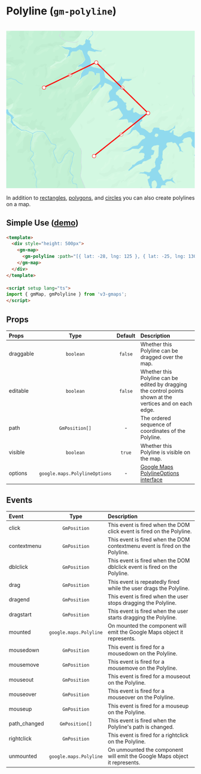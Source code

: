# Polyline (`gm-polyline`)

<br />

<div class="v3-gmaps-screenshot">
  <img src="../img/polyline.png">
  <p>In addition to <a href="./rectangle">rectangles</a>, <a href="./polygon">polygons</a>, and <a href="./circle">circles</a> you can also create polylines on a map.</p>
</div>

## Simple Use ([demo](https://vue-bujcvu.stackblitz.io/polylines))

```html
<template>
  <div style="height: 500px">
    <gm-map>
      <gm-polyline :path="[{ lat: -28, lng: 125 }, { lat: -25, lng: 130 }, { lat: -32, lng: 120 }]" />
    </gm-map>
  </div>
</template>

<script setup lang="ts">
import { gmMap, gmPolyline } from 'v3-gmaps';
</script>
```

## Props

| Props     |             Type              | Default | Description                                                                                                                            |
| :-------- | :---------------------------: | :-----: | :------------------------------------------------------------------------------------------------------------------------------------- |
| draggable |           `boolean`           | `false` | Whether this Polyline can be dragged over the map.                                                                                     |
| editable  |           `boolean`           | `false` | Whether this Polyline can be edited by dragging the control points shown at the vertices and on each edge.                             |
| path      |        `GmPosition[]`         |    -    | The ordered sequence of coordinates of the Polyline.                                                                                   |
| visible   |           `boolean`           | `true`  | Whether this Polyline is visible on the map.                                                                                           |
| options   | `google.maps.PolylineOptions` |    -    | [Google Maps PolylineOptions interface](https://developers.google.com/maps/documentation/javascript/reference/polygon#PolylineOptions) |

## Events

| Event        |          Type          | Description                                                                  |
| :----------- | :--------------------: | :--------------------------------------------------------------------------- |
| click        |      `GmPosition`      | This event is fired when the DOM click event is fired on the Polyline.       |
| contextmenu  |      `GmPosition`      | This event is fired when the DOM contextmenu event is fired on the Polyline. |
| dblclick     |      `GmPosition`      | This event is fired when the DOM dblclick event is fired on the Polyline.    |
| drag         |      `GmPosition`      | This event is repeatedly fired while the user drags the Polyline.            |
| dragend      |      `GmPosition`      | This event is fired when the user stops dragging the Polyline.               |
| dragstart    |      `GmPosition`      | This event is fired when the user starts dragging the Polyline.              |
| mounted      | `google.maps.Polyline` | On mounted the component will emit the Google Maps object it represents.     |
| mousedown    |      `GmPosition`      | This event is fired for a mousedown on the Polyline.                         |
| mousemove    |      `GmPosition`      | This event is fired for a mousemove on the Polyline.                         |
| mouseout     |      `GmPosition`      | This event is fired for a mouseout on the Polyline.                          |
| mouseover    |      `GmPosition`      | This event is fired for a mouseover on the Polyline.                         |
| mouseup      |      `GmPosition`      | This event is fired for a mouseup on the Polyline.                           |
| path_changed |     `GmPosition[]`     | This event is fired when the Polyline's path is changed.                     |
| rightclick   |      `GmPosition`      | This event is fired for a rightclick on the Polyline.                        |
| unmounted    | `google.maps.Polyline` | On unmounted the component will emit the Google Maps object it represents.   |
